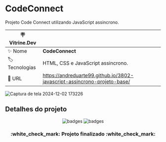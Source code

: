 # CodeConnect

Projeto Code Connect utilizando JavaScript assincrono.

| :placard: Vitrine.Dev |     |
| -------------  | --- |
| :sparkles: Nome        | **CodeConnect**
| :label: Tecnologias | HTML, CSS e JavaScript assincrono. 
| :rocket: URL         | https://andreduarte99.github.io/3802-javascript-assincrono-projeto-base/
<!-- Inserir imagem com a #vitrinedev ao final do link -->



![Captura de tela 2024-12-02 173226](https://github.com/user-attachments/assets/551e7a1c-9e54-4882-bfb6-1ffba5e58669#vitrinedev)


## Detalhes do projeto

<p align="center">
<img src="https://img.shields.io/badge/STATUS-FINALIZADO-green" alt="badges"/>
<img src="https://img.shields.io/github/stars/andreduarte99?style=social" alt="badges"/>
</p>
<h3 align="center"> 
    :white_check_mark: Projeto finalizado  :white_check_mark:
</h3>
